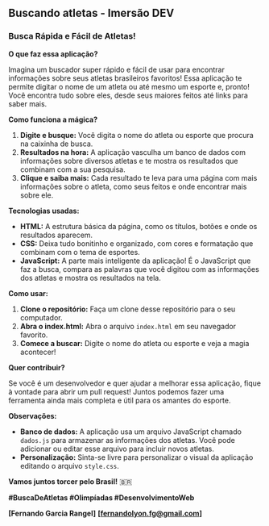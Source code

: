 ## **Buscando atletas - Imersão DEV**

### **Busca Rápida e Fácil de Atletas!** 

**O que faz essa aplicação?**

Imagina um buscador super rápido e fácil de usar para encontrar informações sobre seus atletas brasileiros favoritos! Essa aplicação te permite digitar o nome de um atleta ou até mesmo um esporte e, pronto! Você encontra tudo sobre eles, desde seus maiores feitos até links para saber mais.

**Como funciona a mágica?**

1. **Digite e busque:** Você digita o nome do atleta ou esporte que procura na caixinha de busca.
2. **Resultados na hora:** A aplicação vasculha um banco de dados com informações sobre diversos atletas e te mostra os resultados que combinam com a sua pesquisa.
3. **Clique e saiba mais:** Cada resultado te leva para uma página com mais informações sobre o atleta, como seus feitos e onde encontrar mais sobre ele.

**Tecnologias usadas:**

* **HTML:** A estrutura básica da página, como os títulos, botões e onde os resultados aparecem.
* **CSS:** Deixa tudo bonitinho e organizado, com cores e formatação que combinam com o tema de esportes.
* **JavaScript:** A parte mais inteligente da aplicação! É o JavaScript que faz a busca, compara as palavras que você digitou com as informações dos atletas e mostra os resultados na tela.

**Como usar:**

1. **Clone o repositório:** Faça um clone desse repositório para o seu computador.
2. **Abra o index.html:** Abra o arquivo `index.html` em seu navegador favorito.
3. **Comece a buscar:** Digite o nome do atleta ou esporte e veja a magia acontecer!

**Quer contribuir?**

Se você é um desenvolvedor e quer ajudar a melhorar essa aplicação, fique à vontade para abrir um pull request! Juntos podemos fazer uma ferramenta ainda mais completa e útil para os amantes do esporte.

**Observações:**

* **Banco de dados:** A aplicação usa um arquivo JavaScript chamado `dados.js` para armazenar as informações dos atletas. Você pode adicionar ou editar esse arquivo para incluir novos atletas.
* **Personalização:** Sinta-se livre para personalizar o visual da aplicação editando o arquivo `style.css`.

**Vamos juntos torcer pelo Brasil!** 🇧🇷

**#BuscaDeAtletas #Olimpíadas #DesenvolvimentoWeb**

**[Fernando Garcia Rangel]**
**[fernandolyon.fg@gmail.com]**
